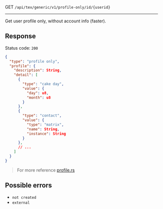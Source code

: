 GET `/api/tex/generic/v1/profile-only/id/{userid}`

---

Get user profile only, without account info (faster).

## Response

Status code: `200`

```json
{
  "type": "profile only",
  "profile": {
    "description": String,
    "detail": [
      {
        "type": "cake day",
        "value": {
          "day": u8,
          "month": u8
        }
      },
      {
        "type": "contact",
        "value": {
          "type": "matrix",
          "name": String,
          "instance": String
        }
      },
      // ...
    ]
  }
}
```

> For more reference [profile.rs](https://github.com/GoodMorning-Network/rust-bindings/blob/master/src/structs/profile.rs)

## Possible errors

- `not created`
- `external`
